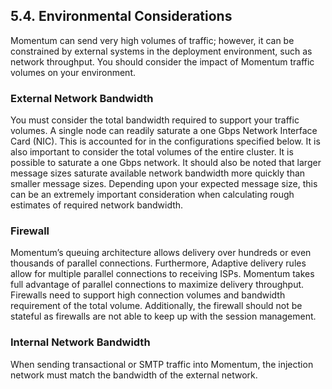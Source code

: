 ## 5.4. Environmental Considerations

Momentum can send very high volumes of traffic; however, it can be constrained by external systems in the deployment environment, such as network throughput. You should consider the impact of Momentum traffic volumes on your environment.

### External Network Bandwidth

You must consider the total bandwidth required to support your traffic volumes. A single node can readily saturate a one Gbps Network Interface Card (NIC). This is accounted for in the configurations specified below. It is also important to consider the total volumes of the entire cluster. It is possible to saturate a one Gbps network. It should also be noted that larger message sizes saturate available network bandwidth more quickly than smaller message sizes. Depending upon your expected message size, this can be an extremely important consideration when calculating rough estimates of required network bandwidth.

### Firewall

Momentum’s queuing architecture allows delivery over hundreds or even thousands of parallel connections. Furthermore, Adaptive delivery rules allow for multiple parallel connections to receiving ISPs. Momentum takes full advantage of parallel connections to maximize delivery throughput. Firewalls need to support high connection volumes and bandwidth requirement of the total volume. Additionally, the firewall should not be stateful as firewalls are not able to keep up with the session management.

### Internal Network Bandwidth

When sending transactional or SMTP traffic into Momentum, the injection network must match the bandwidth of the external network.
